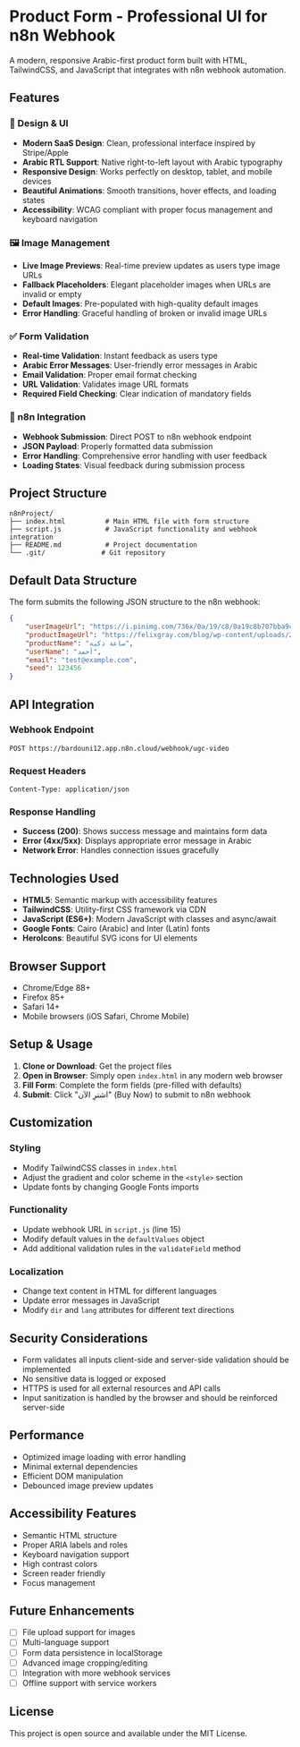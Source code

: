 # Product Form - Professional UI for n8n Webhook

A modern, responsive Arabic-first product form built with HTML, TailwindCSS, and JavaScript that integrates with n8n webhook automation.

## Features

### 🎨 Design & UI
- **Modern SaaS Design**: Clean, professional interface inspired by Stripe/Apple
- **Arabic RTL Support**: Native right-to-left layout with Arabic typography
- **Responsive Design**: Works perfectly on desktop, tablet, and mobile devices
- **Beautiful Animations**: Smooth transitions, hover effects, and loading states
- **Accessibility**: WCAG compliant with proper focus management and keyboard navigation

### 🖼️ Image Management
- **Live Image Previews**: Real-time preview updates as users type image URLs
- **Fallback Placeholders**: Elegant placeholder images when URLs are invalid or empty
- **Default Images**: Pre-populated with high-quality default images
- **Error Handling**: Graceful handling of broken or invalid image URLs

### ✅ Form Validation
- **Real-time Validation**: Instant feedback as users type
- **Arabic Error Messages**: User-friendly error messages in Arabic
- **Email Validation**: Proper email format checking
- **URL Validation**: Validates image URL formats
- **Required Field Checking**: Clear indication of mandatory fields

### 🔗 n8n Integration
- **Webhook Submission**: Direct POST to n8n webhook endpoint
- **JSON Payload**: Properly formatted data submission
- **Error Handling**: Comprehensive error handling with user feedback
- **Loading States**: Visual feedback during submission process

## Project Structure

```
n8nProject/
├── index.html          # Main HTML file with form structure
├── script.js           # JavaScript functionality and webhook integration
├── README.md           # Project documentation
└── .git/              # Git repository
```

## Default Data Structure

The form submits the following JSON structure to the n8n webhook:

```json
{
    "userImageUrl": "https://i.pinimg.com/736x/0a/19/c8/0a19c8b707bba9c3af854c54e48337bc.jpg",
    "productImageUrl": "https://felixgray.com/blog/wp-content/uploads/2019/08/Untitled-Session5394-1-e1603397892155.jpeg",
    "productName": "ساعة ذكية",
    "userName": "أحمد",
    "email": "test@example.com",
    "seed": 123456
}
```

## API Integration

### Webhook Endpoint
```
POST https://bardouni12.app.n8n.cloud/webhook/ugc-video
```

### Request Headers
```
Content-Type: application/json
```

### Response Handling
- **Success (200)**: Shows success message and maintains form data
- **Error (4xx/5xx)**: Displays appropriate error message in Arabic
- **Network Error**: Handles connection issues gracefully

## Technologies Used

- **HTML5**: Semantic markup with accessibility features
- **TailwindCSS**: Utility-first CSS framework via CDN
- **JavaScript (ES6+)**: Modern JavaScript with classes and async/await
- **Google Fonts**: Cairo (Arabic) and Inter (Latin) fonts
- **HeroIcons**: Beautiful SVG icons for UI elements

## Browser Support

- Chrome/Edge 88+
- Firefox 85+
- Safari 14+
- Mobile browsers (iOS Safari, Chrome Mobile)

## Setup & Usage

1. **Clone or Download**: Get the project files
2. **Open in Browser**: Simply open `index.html` in any modern web browser
3. **Fill Form**: Complete the form fields (pre-filled with defaults)
4. **Submit**: Click "اشترِ الآن" (Buy Now) to submit to n8n webhook

## Customization

### Styling
- Modify TailwindCSS classes in `index.html`
- Adjust the gradient and color scheme in the `<style>` section
- Update fonts by changing Google Fonts imports

### Functionality
- Update webhook URL in `script.js` (line 15)
- Modify default values in the `defaultValues` object
- Add additional validation rules in the `validateField` method

### Localization
- Change text content in HTML for different languages
- Update error messages in JavaScript
- Modify `dir` and `lang` attributes for different text directions

## Security Considerations

- Form validates all inputs client-side and server-side validation should be implemented
- No sensitive data is logged or exposed
- HTTPS is used for all external resources and API calls
- Input sanitization is handled by the browser and should be reinforced server-side

## Performance

- Optimized image loading with error handling
- Minimal external dependencies
- Efficient DOM manipulation
- Debounced image preview updates

## Accessibility Features

- Semantic HTML structure
- Proper ARIA labels and roles
- Keyboard navigation support
- High contrast colors
- Screen reader friendly
- Focus management

## Future Enhancements

- [ ] File upload support for images
- [ ] Multi-language support
- [ ] Form data persistence in localStorage
- [ ] Advanced image cropping/editing
- [ ] Integration with more webhook services
- [ ] Offline support with service workers

## License

This project is open source and available under the MIT License.
